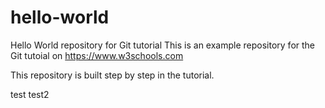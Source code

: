 # hello-world
Hello World repository for Git tutorial
This is an example repository for the Git tutoial on https://www.w3schools.com

This repository is built step by step in the tutorial.

test
test2

